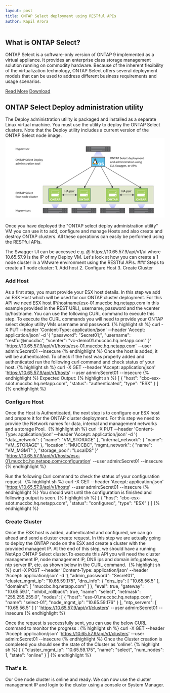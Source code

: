 ```yaml
---
layout: post
title: ONTAP Select deployment using RESTful APIs
author: Kapil Arora
---
```


## What is ONTAP Select?
ONTAP Select is a software-only version of ONTAP 9 implemented as a virtual appliance. It provides an enterprise class storage management solution running on commodity hardware. Because of the inherent flexibility of the virtualization technology, ONTAP Select offers several deployment models that can be used to address different business requirements and usage scenarios.

[Read More](http://www.netapp.com/us/media/ds-3769.pdf)
[Download](http://mysupport.netapp.com/NOW/cgi-bin/software?product=ONTAP+Select&platform=Appliance+Install)

## ONTAP Select Deploy administration utility
The Deploy administration utility is packaged and installed as a separate Linux virtual machine. You must use the utility to deploy the ONTAP Select clusters. Note that the Deploy utility includes a current version of the ONTAP Select node image.
![Image](/images/ontap-deploy.png)

Once you have deployed the "ONTAP select deploy administration utility" VM you can use it to add, configure and manage  Hosts and also create and destroy ONTAP clusters. All these operations can easily be performed using the RESTful APIs.
<p></p>
The Swagger UI can be accessed e.g. @ https://10.65.57.9/api/v1/ui where 10.65.57.9 is the IP of my Deploy VM. Let's look at how you can create a 1 node cluster in a VMware environment using the RESTful APIs.
### Steps to create a 1 node cluster:
1. Add host
2. Configure Host
3. Create Cluster

### Add Host
As a first step, you must provide your ESX host details. In this step we add an ESX Host which will be used for our ONTAP cluster deployment. For this API we need ESX host IP/hostname(esx-01.muccbc.hq.netapp.com in this example provided in the REST URL), username, password and the vcenter Ip/hostname. You can use the following CURL command to execute this step. To execute the CURL commands you will need to provide your ONTAP select deploy utility VMs username and password.
{% highlight sh %}
curl -X PUT --header 'Content-Type: application/json' --header 'Accept: application/json' -d '{
  "password": "Secret01;",
  "username": "restful@muccbc",
  "vcenter": "vc-demo01.muccbc.hq.netapp.com"
}' 'https://10.65.57.9/api/v1/hosts/esx-01.muccbc.hq.netapp.com' --user admin:Secret01 --insecure
{% endhighlight %}
Once the host is added, it will be authenticated. To check if the host was properly added and authenticated run the following curl command and check status of your host.
{% highlight sh %}
curl -X GET --header 'Accept: application/json' 'https://10.65.57.9/api/v1/hosts' --user admin:Secret01 --insecure
{% endhighlight %}
Expected Output:
{% highlight sh %}
[
  {
    "host": "cbc-esx-sdot.muccbc.hq.netapp.com",
    "status": "authenticated",
    "type": "ESX"
  }
]
{% endhighlight %}

### Configure Host
Once the Host is Authenticated, the next step is to configure our ESX host and prepare it for the ONTAP cluster deployment. For this step we need to provide the Network names for data, internal and management networks and a storage Pool. 
{% highlight sh %}
curl -X PUT --header 'Content-Type: application/json' --header 'Accept: application/json' -d '{
  "data_network": {
    "name": "VM_STORAGE"
  },
  "internal_network": {
    "name": "VM_STORAGE"
  },
  "location": "MUCCBC",
  "mgmt_network": {
    "name": "VM_MGMT"
  },
  "storage_pool": "LocalDS"
}' 'https://10.65.57.9/api/v1/hosts/esx-01.muccbc.hq.netapp.com/configuration' --user admin:Secret01 --insecure
{% endhighlight %}

Run the following Curl command to check the status of your configuration request. 
{% highlight sh %}
curl -X GET --header 'Accept: application/json' 'https://10.65.57.9/api/v1/hosts' --user admin:Secret01 --insecure
{% endhighlight %}
You should wait until the configuration is finished and following output is seen.
{% highlight sh %}
[
  {
    "host": "cbc-esx-sdot.muccbc.hq.netapp.com",
    "status": "configured",
    "type": "ESX"
  }
]
{% endhighlight %}
### Create Cluster

Once the ESX host is added, authenticated and configured, we can go ahead and send a cluster create request. In this step we are actually going to deploy the ONTAP node on the ESX and create a cluster with the provided managent IP. At the end of this step, we should have a running NetApp ONTAP Select cluster.To execute this API you will need the cluster management IP, node management IP, DNS ips and domain info,gateway, ntp server IP, etc. as shown below in the CURL command. 
{% highlight sh %}
curl -X POST --header 'Content-Type: application/json' --header 'Accept: application/json' -d '{
  "admin_password": "Secret01",
  "cluster_mgmt_ip": "10.65.59.175",
  "dns_info": {
    "dns_ips": [
      "10.65.56.5"
    ],
    "domains": [
      "muccbc.hq.netapp.com"
    ]
  },
  "eval": true,
  "gateway": "10.65.59.1",
  "inhibit_rollback": true,
  "name": "select",
  "netmask": "255.255.255.0",
  "nodes": [
    {
      "host": "esx-01.muccbc.hq.netapp.com",
      "name": "select-01",
      "node_mgmt_ip": "10.65.59.176"
    }
  ],
  "ntp_servers": [
    "10.65.56.5"
  ]
}' 'https://10.65.57.9/api/v1/clusters' --user admin:Secret01 --insecure
{% endhighlight %}

Once the request is successfully sent, you can use the below CURL command to monitor the progress :
{% highlight sh %}
curl -X GET --header 'Accept: application/json' 'https://10.65.57.9/api/v1/clusters' --user admin:Secret01 --insecure
{% endhighlight %}
Once the Cluster creation is completed you should see the state of the Cluster as 'online'.
{% highlight sh %}
[
  {
    "cluster_mgmt_ip": "10.65.59.175",
    "name": "select",
    "num_nodes": 1,
    "state": "online"
  }
]
{% endhighlight %}
### That's it.
Our One node cluster is online and ready. We can now use the cluster management IP and login to the cluster using a console or System Manager.

